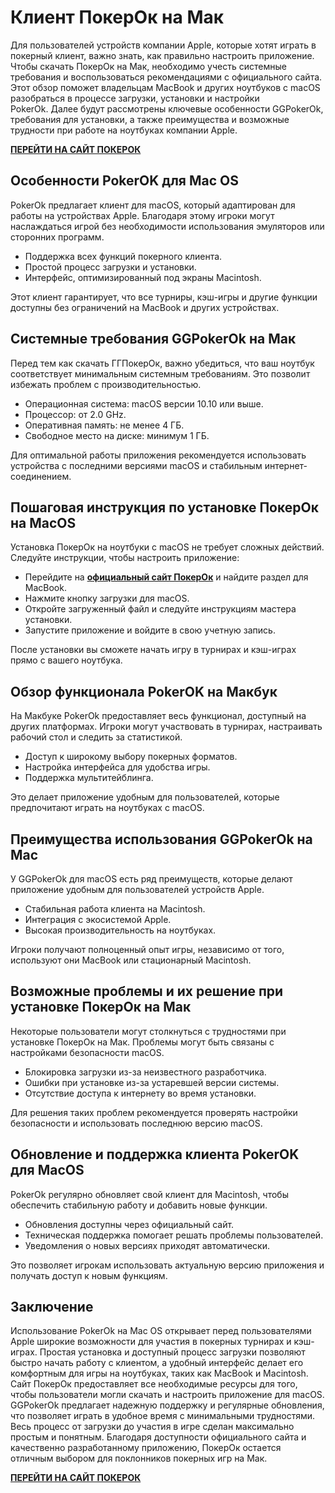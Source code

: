 # Клиент ПокерОк на Мак

Для пользователей устройств компании Apple, которые хотят играть в покерный клиент, важно знать, как правильно настроить приложение. Чтобы скачать ПокерОк на Мак, необходимо учесть системные требования и воспользоваться рекомендациями с официального сайта. Этот обзор поможет владельцам MacBook и других ноутбуков с macOS разобраться в процессе загрузки, установки и настройки PokerOk. Далее будут рассмотрены ключевые особенности GGPokerOk, требования для установки, а также преимущества и возможные трудности при работе на ноутбуках компании Apple.

**[ПЕРЕЙТИ НА САЙТ ПОКЕРОК](https://click.ggpartners1.com/?serial=4356&creative_id=153&anid=gthb_pokerok-mac)**

## Особенности PokerOK для Mac OS

PokerOk предлагает клиент для macOS, который адаптирован для работы на устройствах Apple. Благодаря этому игроки могут наслаждаться игрой без необходимости использования эмуляторов или сторонних программ.

* Поддержка всех функций покерного клиента.
* Простой процесс загрузки и установки.
* Интерфейс, оптимизированный под экраны Macintosh.

Этот клиент гарантирует, что все турниры, кэш-игры и другие функции доступны без ограничений на MacBook и других устройствах.

## Системные требования GGPokerOk на Мак

Перед тем как скачать ГГПокерОк, важно убедиться, что ваш ноутбук соответствует минимальным системным требованиям. Это позволит избежать проблем с производительностью.

* Операционная система: macOS версии 10.10 или выше.
* Процессор: от 2.0 GHz.
* Оперативная память: не менее 4 ГБ.
* Свободное место на диске: минимум 1 ГБ.

Для оптимальной работы приложения рекомендуется использовать устройства с последними версиями macOS и стабильным интернет-соединением.

## Пошаговая инструкция по установке ПокерОк на MacOS

Установка ПокерОк на ноутбуки с macOS не требует сложных действий. Следуйте инструкции, чтобы настроить приложение:

* Перейдите на **[официальный сайт ПокерОк](https://click.ggpartners.com/?serial=4356&creative_id=153&anid=gthb)** и найдите раздел для MacBook.
* Нажмите кнопку загрузки для macOS.
* Откройте загруженный файл и следуйте инструкциям мастера установки.
* Запустите приложение и войдите в свою учетную запись.

После установки вы сможете начать игру в турнирах и кэш-играх прямо с вашего ноутбука.

## Обзор функционала PokerOK на Макбук

На Макбуке PokerOk предоставляет весь функционал, доступный на других платформах. Игроки могут участвовать в турнирах, настраивать рабочий стол и следить за статистикой.

* Доступ к широкому выбору покерных форматов.
* Настройка интерфейса для удобства игры.
* Поддержка мультитейблинга.

Это делает приложение удобным для пользователей, которые предпочитают играть на ноутбуках с macOS.

## Преимущества использования GGPokerOk на Mac

У GGPokerOk для macOS есть ряд преимуществ, которые делают приложение удобным для пользователей устройств Apple.

* Стабильная работа клиента на Macintosh.
* Интеграция с экосистемой Apple.
* Высокая производительность на ноутбуках.

Игроки получают полноценный опыт игры, независимо от того, используют они MacBook или стационарный Macintosh.

## Возможные проблемы и их решение при установке ПокерОк на Мак

Некоторые пользователи могут столкнуться с трудностями при установке ПокерОк на Мак. Проблемы могут быть связаны с настройками безопасности macOS.

* Блокировка загрузки из-за неизвестного разработчика.
* Ошибки при установке из-за устаревшей версии системы.
* Отсутствие доступа к интернету во время установки.

Для решения таких проблем рекомендуется проверять настройки безопасности и использовать последнюю версию macOS.

## Обновление и поддержка клиента PokerOK для MacOS

PokerOk регулярно обновляет свой клиент для Macintosh, чтобы обеспечить стабильную работу и добавить новые функции.

* Обновления доступны через официальный сайт.
* Техническая поддержка помогает решать проблемы пользователей.
* Уведомления о новых версиях приходят автоматически.

Это позволяет игрокам использовать актуальную версию приложения и получать доступ к новым функциям.

## Заключение

Использование PokerOk на Mac OS открывает перед пользователями Apple широкие возможности для участия в покерных турнирах и кэш-играх. Простая установка и доступный процесс загрузки позволяют быстро начать работу с клиентом, а удобный интерфейс делает его комфортным для игры на ноутбуках, таких как MacBook и Macintosh.
Сайт ПокерОк предоставляет все необходимые ресурсы для того, чтобы пользователи могли скачать и настроить приложение для macOS. GGPokerOk предлагает надежную поддержку и регулярные обновления, что позволяет играть в удобное время с минимальными трудностями. Весь процесс от загрузки до участия в игре сделан максимально простым и понятным.
Благодаря доступности официального сайта и качественно разработанному приложению, ПокерОк остается отличным выбором для поклонников покерных игр на Мак.

**[ПЕРЕЙТИ НА САЙТ ПОКЕРОК](https://click.ggpartners1.com/?serial=4356&creative_id=153&anid=gthb_pokerok-mac)**
